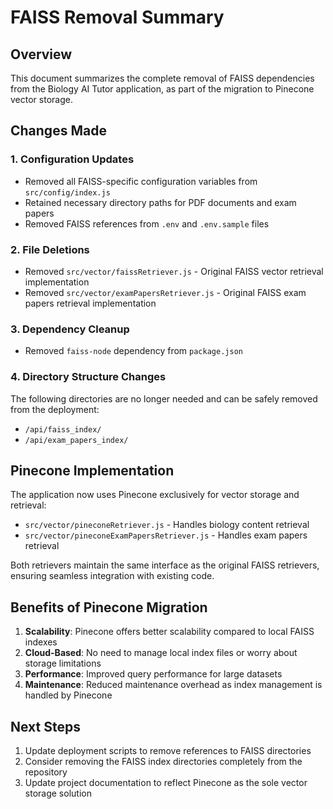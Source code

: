 # FAISS Removal Summary

## Overview

This document summarizes the complete removal of FAISS dependencies from the Biology AI Tutor application, as part of the migration to Pinecone vector storage.

## Changes Made

### 1. Configuration Updates

- Removed all FAISS-specific configuration variables from `src/config/index.js`
- Retained necessary directory paths for PDF documents and exam papers
- Removed FAISS references from `.env` and `.env.sample` files

### 2. File Deletions

- Removed `src/vector/faissRetriever.js` - Original FAISS vector retrieval implementation
- Removed `src/vector/examPapersRetriever.js` - Original FAISS exam papers retrieval implementation

### 3. Dependency Cleanup

- Removed `faiss-node` dependency from `package.json`

### 4. Directory Structure Changes

The following directories are no longer needed and can be safely removed from the deployment:

- `/api/faiss_index/`
- `/api/exam_papers_index/`

## Pinecone Implementation

The application now uses Pinecone exclusively for vector storage and retrieval:

- `src/vector/pineconeRetriever.js` - Handles biology content retrieval
- `src/vector/pineconeExamPapersRetriever.js` - Handles exam papers retrieval

Both retrievers maintain the same interface as the original FAISS retrievers, ensuring seamless integration with existing code.

## Benefits of Pinecone Migration

1. **Scalability**: Pinecone offers better scalability compared to local FAISS indexes
2. **Cloud-Based**: No need to manage local index files or worry about storage limitations
3. **Performance**: Improved query performance for large datasets
4. **Maintenance**: Reduced maintenance overhead as index management is handled by Pinecone

## Next Steps

1. Update deployment scripts to remove references to FAISS directories
2. Consider removing the FAISS index directories completely from the repository
3. Update project documentation to reflect Pinecone as the sole vector storage solution
